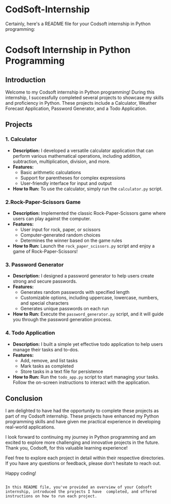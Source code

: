 # CodSoft-Internship
Certainly, here's a README file for your Codsoft internship in Python programming:


# Codsoft Internship in Python Programming

## Introduction

Welcome to my Codsoft internship in Python programming! During this internship, I successfully completed several projects to showcase my skills and proficiency in Python. These projects include a Calculator, Weather Forecast Application, Password Generator, and a Todo Application.

## Projects

### 1. Calculator

- **Description:** I developed a versatile calculator application that can perform various mathematical operations, including addition, subtraction, multiplication, division, and more.
- **Features:** 
  - Basic arithmetic calculations
  - Support for parentheses for complex expressions
  - User-friendly interface for input and output
- **How to Run:** To use the calculator, simply run the `calculator.py` script.

### 2.Rock-Paper-Scissors Game

- **Description:** Implemented the classic Rock-Paper-Scissors game where users can play against the computer.
- **Features:** 
  - User input for rock, paper, or scissors
  - Computer-generated random choices
  - Determines the winner based on the game rules
- **How to Run:** Launch the `rock_paper_scissors.py` script and enjoy a game of Rock-Paper-Scissors!

### 3. Password Generator

- **Description:** I designed a password generator to help users create strong and secure passwords.
- **Features:** 
  - Generates random passwords with specified length
  - Customizable options, including uppercase, lowercase, numbers, and special characters
  - Generates unique passwords on each run
- **How to Run:** Execute the `password_generator.py` script, and it will guide you through the password generation process.

### 4. Todo Application

- **Description:** I built a simple yet effective todo application to help users manage their tasks and to-dos.
- **Features:** 
  - Add, remove, and list tasks
  - Mark tasks as completed
  - Store tasks in a text file for persistence
- **How to Run:** Run the `todo_app.py` script to start managing your tasks. Follow the on-screen instructions to interact with the application.

## Conclusion

I am delighted to have had the opportunity to complete these projects as part of my Codsoft internship. These projects have enhanced my Python programming skills and have given me practical experience in developing real-world applications.

I look forward to continuing my journey in Python programming and am excited to explore more challenging and innovative projects in the future. Thank you, Codsoft, for this valuable learning experience!

Feel free to explore each project in detail within their respective directories. If you have any questions or feedback, please don't hesitate to reach out.

Happy coding!
```

In this README file, you've provided an overview of your Codsoft internship, introduced the projects I have  completed, and offered instructions on how to run each project. 
